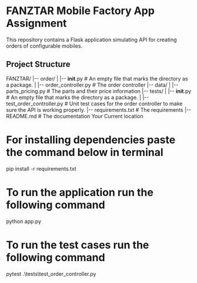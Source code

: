 # FANZTAR Mobile Factory App Assignment

This repository contains a Flask application simulating API for creating orders of configurable mobiles.

## Project Structure

FANZTAR/
|-- order/
|   |-- __init__.py                 # An empty file that marks the directory as a package.
|   |-- order_controller.py         # The order controller
|-- data/
|   |-- parts_pricing.py            # The parts and their price information
|-- tests/
|   |-- __init__.py                 # An empty file that marks the directory as a package.
|   |-- test_order_controller.py    # Unit test cases for the order controller to make sure the API is working properly.
|-- requirements.txt                # The requirements
|-- README.md                       # The documentation Your Current location


# For installing dependencies paste the command below in terminal

pip install -r requirements.txt

# To run the application run the following command

python app.py

# To run the test cases run the following command

pytest .\tests\test_order_controller.py